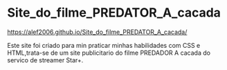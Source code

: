 # Site_do_filme_PREDATOR_A_cacada

https://alef2006.github.io/Site_do_filme_PREDATOR_A_cacada/

Este site foi criado para min praticar minhas habilidades com CSS e HTML,trata-se de um site publicitario do filme PREDADOR A cacada do servico de streamer Star+.
